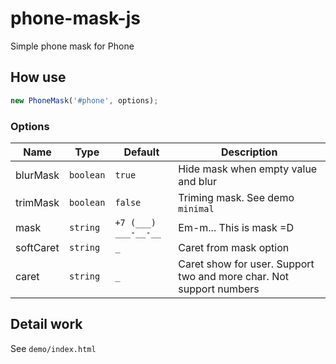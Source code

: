 # phone-mask-js

Simple phone mask for Phone

## How use

```js
new PhoneMask('#phone', options);
```

### Options

| Name      | Type | Default | Description                                                         |
|-----------| ------------ |------------------|---------------------------------------------------------------------|
| blurMask  | `boolean` | `true`              | Hide mask when empty value and blur                                 |
| trimMask  | `boolean` | `false`             | Triming mask. See demo `minimal`                                    |
| mask      | `string` | `+7 (___) ___-__-__` | Em-m... This is mask =D                                             |
| softCaret | `string` | `_`                  | Caret from mask option                                              |
| caret     | `string` | `_`                  | Caret show for user. Support two and more char. Not support numbers |

## Detail work
See `demo/index.html`